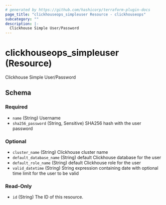 ```yaml
---
# generated by https://github.com/hashicorp/terraform-plugin-docs
page_title: "clickhouseops_simpleuser Resource - clickhouseops"
subcategory: ""
description: |-
  Clickhouse Simple User/Password
---
```


# clickhouseops_simpleuser (Resource)

Clickhouse Simple User/Password



<!-- schema generated by tfplugindocs -->
## Schema

### Required

- `name` (String) Username
- `sha256_password` (String, Sensitive) SHA256 hash with the user password

### Optional

- `cluster_name` (String) Clickhouse cluster name
- `default_database_name` (String) default Clickhouse database for the user
- `default_role_name` (String) default Clickhouse role for the user
- `valid_datetime` (String) String expression containing date with optional time limit for the user to be valid

### Read-Only

- `id` (String) The ID of this resource.

